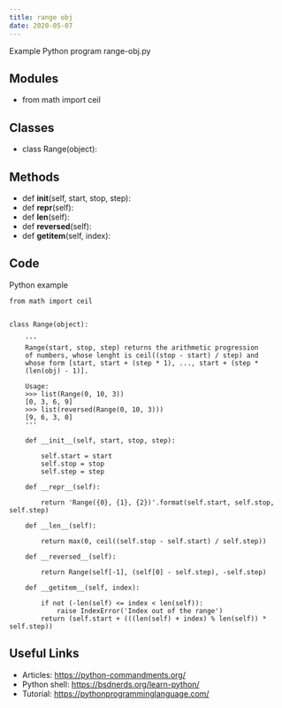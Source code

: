 ```yaml
---
title: range obj
date: 2020-05-07
---
```

Example Python program range-obj.py

## Modules

* from math import ceil

## Classes

* class Range(object):

## Methods

* def __init__(self, start, stop, step):
* def __repr__(self):
* def __len__(self):
* def __reversed__(self):
* def __getitem__(self, index):

## Code

Python example

    from math import ceil
    
    
    class Range(object):
    
        '''
        Range(start, stop, step) returns the arithmetic progression
        of numbers, whose lenght is ceil((stop - start) / step) and
        whose form [start, start + (step * 1), ..., start + (step *
        (len(obj) - 1)]. 
    
        Usage:
        >>> list(Range(0, 10, 3))
        [0, 3, 6, 9]
        >>> list(reversed(Range(0, 10, 3)))
        [9, 6, 3, 0]
        '''
    
        def __init__(self, start, stop, step):
    
            self.start = start
            self.stop = stop
            self.step = step
    
        def __repr__(self):
    
            return 'Range({0}, {1}, {2})'.format(self.start, self.stop, self.step)
    
        def __len__(self):
    
            return max(0, ceil((self.stop - self.start) / self.step))
    
        def __reversed__(self):
    
            return Range(self[-1], (self[0] - self.step), -self.step)
    
        def __getitem__(self, index):
    
            if not (-len(self) <= index < len(self)):
                raise IndexError('Index out of the range')
            return (self.start + (((len(self) + index) % len(self)) * self.step))

## Useful Links

- Articles: https://python-commandments.org/
- Python shell: https://bsdnerds.org/learn-python/
- Tutorial: https://pythonprogramminglanguage.com/
